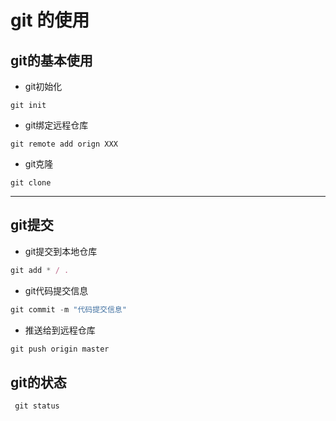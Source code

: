 # git 的使用
## git的基本使用
+ git初始化

``git init`` 

+ git绑定远程仓库

`` git remote add orign XXX ``

+ git克隆

``git clone ``

-----

## git提交

+ git提交到本地仓库

```js
git add * / .
```

+ git代码提交信息

```java
git commit -m "代码提交信息"
```

+ 推送给到远程仓库

```js
git push origin master
```

## git的状态

`` git status``